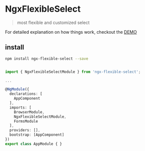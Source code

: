 # NgxFlexibleSelect


> most flexible and customized select

For detailed explanation on how things work, checkout the [DEMO](https://andreysyagrovskiy.github.io/ngx-flexible-select/dist/ngx-flexible-select-demo/)



## install

``` bash
npm install ngx-flexible-select --save


```

``` ts

import { NgxFlexibleSelectModule } from 'ngx-flexible-select';

...

@NgModule({
  declarations: [
    AppComponent
  ],
  imports: [
    BrowserModule,
    NgxFlexibleSelectModule,
    FormsModule
  ],
  providers: [],
  bootstrap: [AppComponent]
})
export class AppModule { }


```